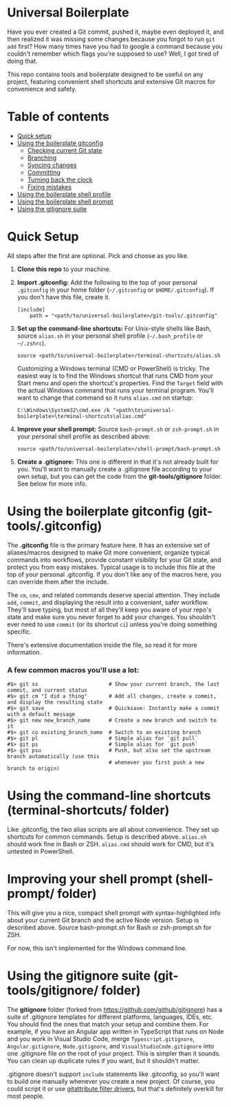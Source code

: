 # Universal Boilerplate

Have you ever created a Git commit, pushed it, maybe even deployed it, and then realized it was missing some changes because you forgot to run `git add` first? How many times have you had to google a command because you couldn't remember which flags you're supposed to use? Well, I got tired of doing that. 

This repo contains tools and boilerplate designed to be useful on any project, featuring convenient shell shortcuts and extensive Git macros for convenience and safety.

# Table of contents

- [Quick setup](#quick-setup)
- [Using the boilerplate gitconfig](#using-the-boilerplate-gitconfig)
  - [Checking current Git state](#checking-current-git-state)
  - [Branching](#branching)
  - [Syncing changes](#syncing-changes)
  - [Committing](#committing)
  - [Turning back the clock](#turning-back-the-clock)
  - [Fixing mistakes](#fixing-mistakes)
- [Using the boilerplate shell profile](#using-the-boilerplate-shell-profile)
- [Using the boilerplate shell prompt](#using-the-boilerplate-shell-prompt)
- [Using the gitignore suite](#using-the-gitignore-suite)

# Quick Setup

All steps after the first are optional. Pick and choose as you like.

1.  **Clone this repo** to your machine.
2.  **Import .gitconfig:** Add the following to the top of your personal `.gitconfig` in your home folder (`~/.gitconfig` or `$HOME/.gitconfig`). If you don't have this file, create it.

        [include]
            path = "<path/to/universal-boilerplate>/git-tools/.gitconfig"

3.  **Set up the command-line shortcuts:** For Unix-style shells like Bash, source `alias.sh` in your personal shell profile (`~/.bash_profile` or `~/.zshrc`).

        source <path/to/universal-boilerplate>/terminal-shortcuts/alias.sh

    Customizing a Windows terminal (CMD or PowerShell) is tricky. The easiest way is to find the Windows shortcut that runs CMD from your Start menu and open the shortcut's properties. Find the `Target` field with the actual Windows command that runs your terminal program. You'll want to change that command so it runs `alias.cmd` on startup:

        C:\Windows\System32\cmd.exe /k "<path\to\universal-boilerplate>\terminal-shortcuts\alias.cmd"

4.  **Improve your shell prompt:** Source `bash-prompt.sh` or `zsh-prompt.sh` in your personal shell profile as described above:

        source <path/to/universal-boilerplate>/shell-prompt/bash-prompt.sh

5.  **Create a .gitignore:** This one is different in that it's not already built for you. You'll want to manually create a .gitignore file according to your own setup, but you can get the code from the **git-tools/gitignore** folder. See below for more info.

# Using the boilerplate gitconfig (git-tools/.gitconfig)

The **.gitconfig** file is the primary feature here. It has an extensive set of aliases/macros designed to make Git more convenient, organize typical commands into workflows, provide constant visibility for your Git state, and protect you from easy mistakes. Typical usage is to include this file at the top of your personal .gitconfig. If you don't like any of the macros here, you can override them after the include.

The `cm`, `cmv`, and related commands deserve special attention. They include `add`, `commit`, and displaying the result into a convenient, safer workflow. They'll save typing, but most of all they'll keep you aware of your repo's state and make sure you never forget to add your changes. You shouldn't ever need to use `commit` (or its shortcut `ci`) unless you're doing something specific.

There's extensive documentation inside the file, so read it for more information.

### A few common macros you'll use a lot:

    #$> git ss                       # Show your current branch, the last commit, and current status
    #$> git cm "I did a thing"       # Add all changes, create a commit, and display the resulting state
    #$> git save                     # Quicksave: Instantly make a commit with a default message
    #$> git new new_branch_name      # Create a new branch and switch to it
    #$> git co existing_branch_name  # Switch to an existing branch
    #$> git pl                       # Simple alias for `git pull`
    #$> git ps                       # Simple alias for `git push`
    #$> git psu                      # Push, but also set the upstream branch automatically (use this
                                     # whenever you first push a new branch to origin)

# Using the command-line shortcuts (terminal-shortcuts/ folder)

Like .gitconfig, the two alias scripts are all about convenience. They set up shortcuts for common commands. Setup is described above. `alias.sh` should work fine in Bash or ZSH. `alias.cmd` should work for CMD, but it's untested in PowerShell.

# Improving your shell prompt (shell-prompt/ folder)

This will give you a nice, compact shell prompt with syntax-highlighted info about your current Git branch and the active Node version. Setup is described above. Source bash-prompt.sh for Bash or zsh-prompt.sh for ZSH.

For now, this isn't implemented for the Windows command line.

# Using the gitignore suite (git-tools/gitignore/ folder)

The **gitignore** folder (forked from https://github.com/github/gitignore) has a suite of .gitignore templates for different platforms, languages, IDEs, etc. You should find the ones that match your setup and combine them. For example, if you have an Angular app written in TypeScript that runs on Node and you work in Visual Studio Code, merge `Typescript.gitignore`, `Angular.gitignore`, `Node.gitignore`, and `VisualStudioCode.gitignore` into one .gitignore file on the root of your project. This is simpler than it sounds. You can clean up duplicate rules if you want, but it shouldn't matter.

.gitignore doesn't support `include` statements like .gitconfig, so you'll want to build one manually whenever you create a new project. Of course, you could script it or use [gitattribute filter drivers](https://git-scm.com/docs/gitattributes#_filter), but that's definitely overkill for most people. 
